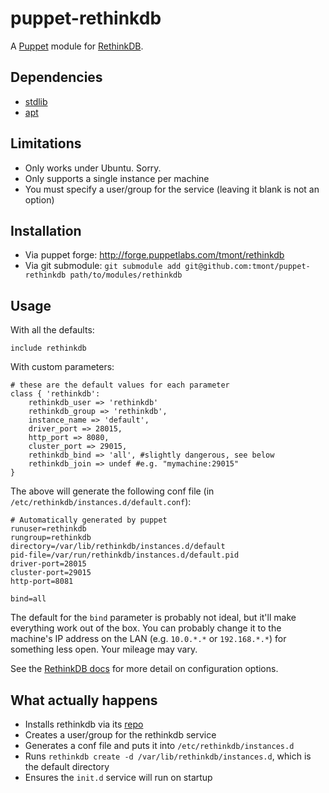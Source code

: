 # puppet-rethinkdb
A [Puppet](https://puppetlabs.com/) module for
[RethinkDB](http://www.rethinkdb.com/).

## Dependencies
* [stdlib](https://github.com/puppetlabs/puppetlabs-stdlib)
* [apt](https://github.com/puppetlabs/puppetlabs-apt)

## Limitations
* Only works under Ubuntu. Sorry.
* Only supports a single instance per machine
* You must specify a user/group for the service (leaving it
  blank is not an option)

## Installation
* Via puppet forge: http://forge.puppetlabs.com/tmont/rethinkdb
* Via git submodule: `git submodule add git@github.com:tmont/puppet-rethinkdb path/to/modules/rethinkdb`

## Usage
With all the defaults:

```puppet
include rethinkdb
```

With custom parameters:

```puppet
# these are the default values for each parameter
class { 'rethinkdb':
	rethinkdb_user => 'rethinkdb'
	rethinkdb_group => 'rethinkdb',
	instance_name => 'default',
	driver_port => 28015,
	http_port => 8080,
	cluster_port => 29015,
	rethinkdb_bind => 'all', #slightly dangerous, see below
	rethinkdb_join => undef #e.g. "mymachine:29015"
}
```
The above will generate the following conf file
(in `/etc/rethinkdb/instances.d/default.conf`):

```
# Automatically generated by puppet
runuser=rethinkdb
rungroup=rethinkdb
directory=/var/lib/rethinkdb/instances.d/default
pid-file=/var/run/rethinkdb/instances.d/default.pid
driver-port=28015
cluster-port=29015
http-port=8081

bind=all
```

The default for the `bind` parameter is probably not ideal, but it'll
make everything work out of the box. You can probably change it to the
machine's IP address on the LAN (e.g. `10.0.*.*` or `192.168.*.*`) for
something less open. Your mileage may vary.

See the [RethinkDB docs](http://www.rethinkdb.com/docs/guides/startup/)
for more detail on configuration options.


## What actually happens
* Installs rethinkdb via its [repo](http://www.rethinkdb.com/docs/install/ubuntu/)
* Creates a user/group for the rethinkdb service
* Generates a conf file and puts it into `/etc/rethinkdb/instances.d`
* Runs `rethinkdb create -d /var/lib/rethinkdb/instances.d`, which is
  the default directory
* Ensures the `init.d` service will run on startup

